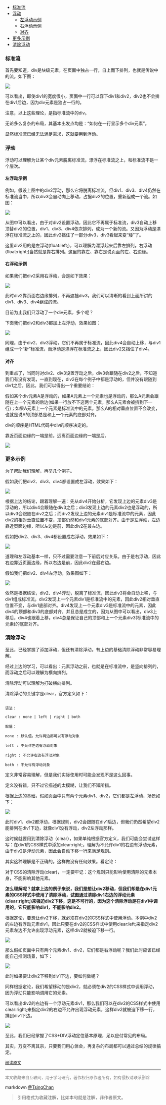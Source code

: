 

<!-- TOC -->

- [标准流](#标准流)
- [浮动](#浮动)
    - [左浮动示例](#左浮动示例)
    - [右浮动示例](#右浮动示例)
    - [对齐](#对齐)
- [更多示例](#更多示例)
- [清除浮动](#清除浮动)

<!-- /TOC -->

### 标准流

首先要知道，div是块级元素，在页面中独占一行，自上而下排列，也就是传说中的流。如下图：

![](http://images.cnitblog.com/blog/471788/201303/27004951-2cdc11e4340c484ab8a7eb8f515a683e.png)



可以看出，即使div1的宽度很小，页面中一行可以容下div1和div2，div2也不会排在div1后边，因为div元素是独占一行的。

注意，以上这些理论，是指标准流中的div。

无论多么复杂的布局，其基本出发点均是：“如何在一行显示多个div元素”。

显然标准流已经无法满足需求，这就要用到浮动。

### 浮动

浮动可以理解为让某个div元素脱离标准流，漂浮在标准流之上，和标准流不是一个层次。

#### 左浮动示例

例如，假设上图中的div2浮动，那么它将脱离标准流，但div1、div3、div4仍然在标准流当中，所以div3会自动向上移动，占据div2的位置，重新组成一个流。如图：

![](http://images.cnitblog.com/blog/471788/201303/27005043-61e7e3050eb3466d99f25b10f449daa3.png)



从图中可以看出，由于对div2设置浮动，因此它不再属于标准流，div3自动上移顶替div2的位置，div1、div3、div4依次排列，成为一个新的流。又因为浮动是漂浮在标准流之上的，因此div2挡住了一部分div3，div3看起来变“矮”了。

这里div2用的是左浮动(float:left;)，可以理解为漂浮起来后靠左排列，右浮动(float:right;)当然就是靠右排列。这里的靠左、靠右是说页面的左、右边缘。

#### 右浮动示例

如果我们把div2采用右浮动，会是如下效果：

![](http://images.cnitblog.com/blog/471788/201303/27005121-3bfe4640443c4cd19c850857cc1ce39b.png)



此时div2靠页面右边缘排列，不再遮挡div3，我们可以清晰的看到上面所讲的div1、div3、div4组成的流。

目前为止我们只浮动了一个div元素，多个呢？

下面我们把div2和div3都加上左浮动，效果如图：

![](http://images.cnitblog.com/blog/471788/201303/27005158-1b23072329b04449a4438af06cbb8387.png)



同理，由于div2、div3浮动，它们不再属于标准流，因此div4会自动上移，与div1组成一个“新”标准流，而浮动是漂浮在标准流之上，因此div2又挡住了div4。

#### 对齐

到重点了，当同时对div2、div3设置浮动之后，div3会跟随在div2之后，不知道我们有没有发现，一直到现在，div2在每个例子中都是浮动的，但并没有跟随到div1之后。因此，我们可以得出一个重要结论：

假如某个div元素A是浮动的，如果A元素上一个元素也是浮动的，那么A元素会跟随在上一个元素的后边(如果一行放不下这两个元素，那么A元素会被挤到下一行)；如果A元素上一个元素是标准流中的元素，那么A的相对垂直位置不会改变，也就是说A的顶部总是和上一个元素的底部对齐。

div的顺序是HTML代码中div的顺序决定的。

靠近页面边缘的一端是前，远离页面边缘的一端是后。

![](http://images.cnitblog.com/blog/471788/201303/27005253-004f304d2c6e424d81e7658e26d3f8a3.png)

### 更多示例

为了帮助我们理解，再举几个例子。

假如我们把div2、div3、div4都设置成左浮动，效果如下：

![](http://images.cnitblog.com/blog/471788/201303/27005331-95ad1122cc5641a3a3701e6c7fb775e0.png)





根据上边的结论，跟着理解一遍：先从div4开始分析，它发现上边的元素div3是浮动的，所以div4会跟随在div3之后；div3发现上边的元素div2也是浮动的，所以div3会跟随在div2之后；而div2发现上边的元素div1是标准流中的元素，因此div2的相对垂直位置不变，顶部仍然和div1元素的底部对齐。由于是左浮动，左边靠近页面边缘，所以左边是前，因此div2在最左边。

假如把div2、div3、div4都设置成右浮动，效果如下：

![](http://images.cnitblog.com/blog/471788/201303/27005405-331c3a369d5c4bfb8692c40ac3e59bf9.png)



道理和左浮动基本一样，只不过需要注意一下前后对应关系。由于是右浮动，因此右边靠近页面边缘，所以右边是前，因此div2在最右边。

假如我们把div2、div4左浮动，效果图如下：

![](http://images.cnitblog.com/blog/471788/201303/27005436-fc787817a4d84c1590684b0b53d92267.png)

依然是根据结论，div2、div4浮动，脱离了标准流，因此div3将会自动上移，与div1组成标准流。div2发现上一个元素div1是标准流中的元素，因此div2相对垂直位置不变，与div1底部对齐。div4发现上一个元素div3是标准流中的元素，因此div4的顶部和div3的底部对齐，并且总是成立的，因为从图中可以看出，div3上移后，div4也跟着上移，div4总是保证自己的顶部和上一个元素div3(标准流中的元素)的底部对齐。

### 清除浮动

至此，已经掌握了添加浮动，但还有清除浮动，有上边的基础清除浮动非常容易理解。

经过上边的学习，可以看出：元素浮动之前，也就是在标准流中，是竖向排列的，而浮动之后可以理解为横向排列。

清除浮动可以理解为打破横向排列。

清除浮动的关键字是clear，官方定义如下：

```

语法：

clear : none | left | right | both

取值：

none : 默认值。允许两边都可以有浮动对象

left : 不允许左边有浮动对象

right : 不允许右边有浮动对象

both : 不允许有浮动对象
```


定义非常容易理解，但是我们实际使用时可能会发现不是这么回事。

定义没有错，只不过它描述的太模糊，让我们不知所措。

根据上边的基础，假如页面中只有两个元素div1、div2，它们都是左浮动，场景如下：

![](http://images.cnitblog.com/blog/471788/201303/27005535-a73c3a18ef8b432496fbaa26b532d9da.png)

此时div1、div2都浮动，根据规则，div2会跟随在div1后边，但我们仍然希望div2能排列在div1下边，就像div1没有浮动，div2左浮动那样。

这时候就要用到清除浮动（clear），如果单纯根据官方定义，我们可能会尝试这样写：在div1的CSS样式中添加clear:right;，理解为不允许div1的右边有浮动元素，由于div2是浮动元素，因此会自动下移一行来满足规则。

其实这种理解是不正确的，这样做没有任何效果。看定论：

对于CSS的清除浮动(clear)，一定要牢记：这个规则只能影响使用清除的元素本身，不能影响其他元素。

**怎么理解呢？就拿上边的例子来说，我们是想让div2移动，但我们却是在div1元素的CSS样式中使用了清除浮动，试图通过清除div1右边的浮动元素(clear:right;)来强迫div2下移，这是不可行的，因为这个清除浮动是在div1中调用的，它只能影响div1，不能影响div2。**

根据定论，要想让div2下移，就必须在div2的CSS样式中使用浮动。本例中div2的左边有浮动元素div1，因此只要在div2的CSS样式中使用clear:left;来指定div2元素左边不允许出现浮动元素，这样div2就被迫下移一行。

![](http://images.cnitblog.com/blog/471788/201303/27005603-199c35bf7d07478599bf355e3fb8aecf.png)

那么假如页面中只有两个元素div1、div2，它们都是右浮动呢？我们此时应该已经能自己推测场景，如下：

![](http://images.cnitblog.com/blog/471788/201303/27005626-2408e35fd5f74faa92e46df37c04974d.png)

此时如果要让div2下移到div1下边，要如何做呢？

同样根据定论，我们希望移动的是div2，就必须在div2的CSS样式中调用浮动，因为浮动只能影响调用它的元素。

可以看出div2的右边有一个浮动元素div1，那么我们可以在div2的CSS样式中使用clear:right;来指定div2的右边不允许出现浮动元素，这样div2就被迫下移一行，排到div1下边。

![](http://images.cnitblog.com/blog/471788/201303/27005712-4f0ff1cbbd30482694190d93834bd570.png)



至此，我们已经掌握了CSS+DIV浮动定位基本原理，足以应付常见的布局。

其实，万变不离其宗，只要我们用心体会，再复杂的布局都可以通过总结的规律搞定。


<font size=2 color=grey>[阅读原文](https://blog.csdn.net/pkueecser/article/details/28446577)</font>


----
<font size=2 color='grey'>本文收藏来自互联网，用于学习研究，著作权归原作者所有，如有侵权请联系删除</font>

markdown [@TsingChan](http://www.9ong.com/) 

> 引用格式为收藏注解，比如本句就是注解，非作者原文。
